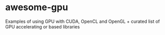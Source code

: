 # awesome-gpu
Examples of using GPU with CUDA, OpenCL and OpenGL + curated list of GPU accelerating or based libraries
